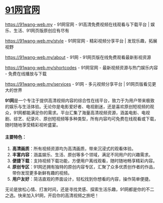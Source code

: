 # [91网官网](https://91wang-web.my)

https://91wang-web.my - 91网官网 - 91高清免费视频在线观看与下载平台 | 娱乐、生活、91网页版原创应有尽有

https://91wang-web.my/style - 91网官网 - 精彩视频分享平台 | 发现乐趣，拓展视野

https://91wang-web.my/about - 91网 - 91网页版在线免费观看最新影视资源

https://91wang-web.my/shortcodes - 91网官网 - 最新视频资源与热门娱乐内容 - 免费在线播放与下载

https://91wang-web.my/services - 91网 - 多元视频分享平台 | 91网页版看见更大的世界

**91网**是一个专注于提供高清视频内容的综合性在线平台，致力于为用户带来极致的娱乐与生活体验。无论你是电影爱好者、电视剧迷，还是喜欢原创短视频的观众，91网都能满足你的需求。平台汇集了海量高清视频资源，涵盖电影、电视剧、综艺、纪录片、原创短视频等多种类型，所有内容均可免费在线观看或下载，随时随地享受精彩视听盛宴。

#### 主要特色：
1. **高清画质**：所有视频资源均为高清画质，带来沉浸式的观看体验。
2. **丰富内容**：涵盖娱乐、生活、原创等多个领域，满足不同用户的兴趣需求。
3. **便捷下载**：支持视频下载功能，方便用户离线观看，随时随地畅享精彩内容。
4. **原创专区**：91网还拥有独特的原创内容专区，汇聚了众多优质创作者的作品，带你发现更多新鲜有趣的视频。
5. **用户友好**：简洁直观的界面设计，轻松找到你想看的内容，操作简单便捷。

无论是放松心情、打发时间，还是寻找灵感、探索生活乐趣，91网都是你的不二之选。快来加入91网，开启你的高清视频之旅吧！
